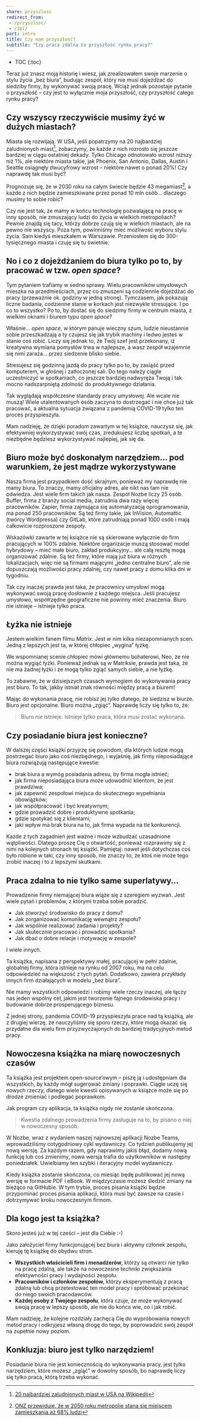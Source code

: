 ```yaml
---
share: przyszlosc
redirect_from:
 - /przyszlosc/
 - /3pl/
part: intro
title: Czy mam przyszłość?
subtitle: "Czy praca zdalna to przyszłość rynku pracy?"
---
```


* TOC
{:toc}

Teraz już znasz moją historię i wiesz, jak zrealizowałem swoje marzenie o stylu życia „bez biura”, budując zespół, który nie musi dojeżdżać do siedziby firmy, by wykonywać swoją pracę. Wciąż jednak pozostaje pytanie o przyszłość – czy jest to wyłącznie moja przyszłość, czy przyszłość całego rynku pracy?

## Czy wszyscy rzeczywiście musimy żyć w dużych miastach?

Miasta się rozwijają. W USA, jeśli popatrzymy na 20 najbardziej zaludnionych miast[^1], zobaczymy, że każde z nich rozrosło się jeszcze bardziej w ciągu ostatniej dekady. Tylko Chicago odnotowało wzrost niższy niż 1%, ale niektóre miasta takie, jak Phoenix, San Antonio, Dallas, Austin i Seattle osiągnęły dwucyfrowy wzrost – niektóre nawet o ponad 20%! Czy naprawdę tak musi być?

Prognozuje się, że w 2030 roku na całym świecie będzie 43 megamiast[^2], a każde z nich będzie zamieszkiwane przez ponad 10 mln osób… dlaczego musimy to sobie robić?

Czy nie jest tak, że mamy w końcu technologię pozwalającą na pracę w inny sposób, nie zmuszający ludzi do życia w wielkich metropoliach? Pewnie znajdą się tacy, którzy dobrze czują się w wielkich miastach, ale na pewno nie wszyscy. Poza tym, powinniśmy mieć możliwość wyboru stylu życia. Sam kiedyś mieszkałem w Warszawie. Przeniosłem się do 300-tysięcznego miasta i czuję się tu świetnie.

## No i co z dojeżdżaniem do biura tylko po to, by pracować w tzw. *open space*?

Tym pytaniem trafiamy w sedno sprawy. Wielu pracowników umysłowych mieszka na przedmieściach, przez co zmuszeni są codziennie dojeżdżać do pracy (przeważnie ok. godziny w jedną stronę). Tymczasem, jak pokazują liczne badania, codzienne stanie w korkach jest niezwykle stresujące. I po co to wszystko? Po to, by dostać się do siedzimy firmy w centrum miasta, z wielkimi oknami i biurem typu *open space*?

Właśnie… *open space*, w którym panuje wieczny szum, ludzie nieustannie sobie przeszkadzają a ty czujesz się jak trybik machiny i ledwo jesteś w stanie coś robić. Liczy się jednak to, że Twój szef jest przekonany, iż kreatywna wymiana pomysłów trwa w najlepsze, a wasz zespół wzajemnie się nimi zaraża… przez siedzenie blisko siebie.

Stresujesz się godzinną jazdą do pracy tylko po to, by zasiąść przed komputerem, w głośnej i zatłoczonej sali. Do tego należy ciągle uczestniczyć w spotkaniach, co jeszcze bardziej nadwyręża Twoją i tak mocno nadszarpniętą zdolność do produktywnego działania.

Tak wyglądają współczesne standardy pracy umysłowej. Ale wcale nie muszą! Wiele utalentowanych osób zaczyna to dostrzegać i nie chce już tak pracować, a aktualna sytuacja związana z pandemią COVID-19 tylko ten proces przyspieszyła.

Mam nadzieję, że dzięki poradom zawartym w tej książce, nauczysz się, jak efektywniej wykorzystywać swój czas, zredukujesz liczbę spotkań, a te niezbędne będziesz wykorzystywać najlepiej, jak się da.

## Biuro może być doskonałym narzędziem… pod warunkiem, że jest mądrze wykorzystywane

Nasza firma jest przypadkiem dość skrajnym, ponieważ my naprawdę nie mamy biura. To znaczy, mamy oficjalny adres, ale nikt nas tam nie odwiedza. Jest wiele firm takich jak nasza. Zespół Nozbe liczy 25 osób. Buffer, firma z branży social media, zatrudnia dwa razy więcej pracowników. Zapier, firma zajmująca się automatyzacją oprogramowania, ma ponad 250 pracowników. Są też firmy takie, jak InVision, Automattic (twórcy Wordpressa) czy GitLab, które zatrudniają ponad 1000 osób i mają całkowicie rozproszone zespoły.

Wskazówki zawarte w tej książce nie są skierowane wyłącznie do firm pracujących w 100% zdalnie. Niektóre organizacje muszą stosować model hybrydowy – mieć małe biuro, zakład produkcyjny… ale całą resztę mogą organizować zdalnie. Są też firmy, które mają już biura w różnych lokalizacjach, więc nie są firmami mającymi „jedno centralne biuro”, ale nie dopuszczają możliwości pracy zdalnej, czy nawet pracy z domu kilka dni w tygodniu.

Tak czy inaczej prawda jest taka, że pracownicy umysłowi mogą wykonywać swoją pracę dosłownie z każdego miejsca. Jeśli pracujesz umysłowo, współrzędne geograficzne nie powinny mieć znaczenia. Biuro nie istnieje – istnieje tylko praca.

## Łyżka nie istnieje

Jestem wielkim fanem filmu *Matrix*. Jest w nim kilka niezapomnianych scen. Jedną z lepszych jest ta, w której chłopiec „wygina” łyżkę.

We wspomnianej scenie chłopiec mówi głównemu bohaterowi, Neo, że nie można wygiąć łyżki. Ponieważ jednak są w Matriksie, prawda jest taka, że nie ma żadnej łyżki i że mogą tylko zgiąć samych siebie, a nie łyżkę.

To zabawne, że w dzisiejszych czasach wymogiem do wykonywania pracy jest biuro. To tak, jakby istniał znak równości między pracą a biurem!

Mając do wykonania pracę, nie robisz jej tylko dlatego, że siedzisz w biurze. Biuro jest opcjonalne. Biuro można „zgiąć”. Naprawdę liczy się tylko to, że:

> Biuro nie istnieje. Istnieje tylko praca, która musi zostać wykonana.

## Czy posiadanie biura jest konieczne?

W dalszej części książki przyjrzę się powodom, dla których ludzie mogą postrzegać biuro jako coś niezbędnego, i wyjaśnię, jak firmy nieposiadające biura rozwiązują następujące kwestie:

- brak biura a wymóg posiadania adresu, by firma mogła istnieć;
- jak firma nieposiadająca biura może udowodnić klientom, że jest prawdziwa;
- jak zapewnić zespołowi miejsca do skutecznego wypełniania obowiązków;
- jak współpracować i być kreatywnym;
- gdzie prowadzić dobre i produktywne spotkania;
- gdzie spotykać się z klientami;
- jaki wpływ ma brak biura na to, jak firma wypada na tle konkurencji.

Każde z tych zagadnień jest ważne i może wzbudzać uzasadnione wątpliwości. Dlatego proszę Cię o otwartość, ponieważ rozprawimy się z nimi na kolejnych stronach tej książki. Pamiętaj: nawet jeśli dotychczas coś było robione w taki, czy inny sposób, nie znaczy to, że ktoś nie może tego zrobić inaczej i to z lepszymi skutkami.

## Praca zdalna to nie tylko same superlatywy…

Prowadzenie firmy niemającej biura wiąże się z szeregiem wyzwań. Jest wiele pytań i problemów, z którymi trzeba sobie poradzić.

- Jak stworzyć środowisko do pracy z domu?
- Jak zorganizować komunikację wewnątrz zespołu?
- Jak wspólnie realizować zadania i projekty?
- Jak skutecznie pracować i prowadzić spotkania?
- Jak dbać o dobre relacje i motywację w zespole?

I wiele innych.

Ta książka, napisana z perspektywy małej, pracującej w pełni zdalnie, globalnej firmy, która istnieje na rynku od 2007 roku, ma na celu odpowiedzieć na większość z tych pytań. Dodatkowo, zawiera przykłady innych firm działających w modelu „bez biura”.

Nie mamy wszystkich odpowiedzi i robimy wiele rzeczy inaczej, ale łączy nas jeden wspólny cel, jakim jest tworzenie fajnego środowiska pracy i budowanie dobrze prosperującego biznesu.

Z jednej strony, pandemia COVID-19 przyspieszyła prace nad tą książką, ale z drugiej wierzę, że nauczyliśmy się sporo rzeczy, które mogą okazać się przydatne dla wielu firm przyzwyczajonych do bardziej tradycyjnych metod pracy.

## Nowoczesna książka na miarę nowoczesnych czasów

Ta książka jest projektem open-source’owym – piszę ją i udostępniam dla wszystkich, by każdy mógł sugerować zmiany i poprawki. Ciągle uczę się nowych rzeczy, dlatego wiele kwestii opisywanych w książce może się po drodze zmieniać i podlegać poprawkom.

Jak program czy aplikacja, ta książka nigdy nie zostanie ukończona.

> Kwestia zdalnego prowadzenia firmy zasługuje na to, by pisano o niej w nowoczesny sposób.

W Nozbe, wraz z wydaniem naszej najnowszej aplikacji Nozbe Teams, wprowadziliśmy cotygodniowy cykl wydawniczy. Co tydzień publikujemy jej nową wersję. Za każdym razem, gdy naprawimy jakiś błąd, dodamy nową funkcję lub coś zmienimy, nowa wersja trafia do użytkowników w następny poniedziałek. Uwielbiamy ten szybki i iteracyjny model wydawniczy.

Kiedy książka zostanie skończona, co miesiąc będę publikować jej nową wersję w formacie PDF i eBook. W międzyczasie możesz śledzić zmiany na bieżąco na GitHubie. W tym trybie, proces pisania książki będzie przypominać proces pisania aplikacji, która musi być zawsze na czasie i dotrzymywać kroku nowoczesnym firmom.

## Dla kogo jest ta książka?

Skoro jesteś już w tej cześci – jest dla Ciebie :-)

Jako założyciel firmy funkcjonującej bez biura i aktywny członek zespołu, kieruję tę książkę do obydwu stron.

- **Wszystkich właścicieli firm i menadżerów**, którzy są otwarci nie tylko na pracę zdalną, ale także na nowoczesne techniki zwiększania efektywności pracy i wydajności zespołu.
- **Pracowników i członków zespołów**, którzy eksperymentują z pracą zdalną lub chcą przetestować ten model pracy i spróbować przekonać do niego swoich pracodawców.
- **Każdej osoby z Twojego zespołu**, która czuje, że może wykonywać swoją pracę w lepszy sposób, ale nie do końca wie, co i jak robić.

Mam nadzieję, że kolejne rozdziały zachęcą Cię do wypróbowania nowych metod pracy i odkryjesz własną drogę do tego, by poprowadzić swój zespół na zupełnie nowy poziom.

## Konkluzja: biuro jest tylko narzędziem!

Posiadanie biura nie jest koniecznością do wykonywania pracy, jest tylko narzędziem, które możesz „zgiąć” w dowolny sposób, bo naprawdę liczy się tylko praca, którą trzeba wykonać.

[^1]: [20 najbardziej zaludnionych miast w USA na Wikipedii](https://en.wikipedia.org/wiki/List_of_United_States_cities_by_population)

[^2]: [ONZ przewiduje, że w 2050 roku metropolie staną się miejscem zamieszkania aż 68% ludzi](https://www.un.org/development/desa/en/news/population/2018-revision-of-world-urbanization-prospects.html)
